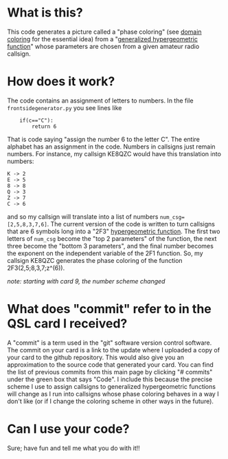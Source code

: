# What is this?
This code generates a picture called a "phase coloring" (see [domain coloring](https://en.wikipedia.org/wiki/Domain_coloring) for the essential idea) from a "[generalized hypergeometric function](https://en.wikipedia.org/wiki/Generalized_hypergeometric_function)" whose parameters are chosen from a given amateur radio callsign. 

# How does it work?
The code contains an assignment of letters to numbers. In the file ```frontsidegenerator.py``` you see lines like 
```
    if(c=="C"):
        return 6
```
That is code saying "assign the number 6 to the letter C". The entire alphabet has an assignment in the code. Numbers in callsigns just remain numbers. For instance, my callsign KE8QZC would have this translation into numbers:
```
K -> 2
E -> 5
8 -> 8
Q -> 3
Z -> 7
C -> 6
```
and so my callsign will translate into a list of numbers ```num_csg=[2,5,8,3,7,6]```. The current version of the code is written to turn callsigns that are 6 symbols long into a "2F3" [hypergeometric function](https://en.wikipedia.org/wiki/Generalized_hypergeometric_function). The first two letters of ```num_csg``` become the "top 2 parameters" of the function, the next three become the "bottom 3 parameters", and the final number becomes the exponent on the independent variable of the 2F1 function. So, my callsign KE8QZC generates the phase coloring of the function 2F3(2,5;8,3,7;z^(6)).

*note: starting with card 9, the number scheme changed*

# What does "commit" refer to in the QSL card I received?
A "commit" is a term used in the "git" software version control software. The commit on your card is a link to the update where I uploaded a copy of your card to the github repository. This would also give you an approximation to the source code that generated your card. You can find the list of previous commits from this main page by clicking "# commits" under the green box that says "Code". I include this because the precise scheme I use to assign callsigns to generalized hypergeometric functions will change as I run into callsigns whose phase coloring behaves in a way I don't like (or if I change the coloring scheme in other ways in the future).

# Can I use your code?
Sure; have fun and tell me what you do with it!!
